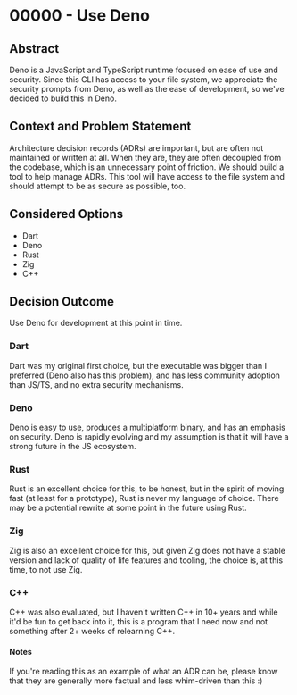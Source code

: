 # 00000 - Use Deno

## Abstract

Deno is a JavaScript and TypeScript runtime focused on ease of use and security. Since this CLI has access to your file system, we appreciate the security prompts from Deno, as well as the ease of development, so we've decided to build this in Deno.

## Context and Problem Statement

Architecture decision records (ADRs) are important, but are often not maintained or written at all. When they are, they are often decoupled from the codebase, which is an unnecessary point of friction. We should build a tool to help manage ADRs. This tool will have access to the file system and should attempt to be as secure as possible, too.

## Considered Options
- Dart
- Deno
- Rust
- Zig
- C++

## Decision Outcome

Use Deno for development at this point in time.

<!-- Add additional information here, comparison of options, research, etc -->

### Dart

Dart was my original first choice, but the executable was bigger than I preferred (Deno also has this problem), and has less community adoption than JS/TS, and no extra security mechanisms.

### Deno

Deno is easy to use, produces a multiplatform binary, and has an emphasis on security. Deno is rapidly evolving and my assumption is that it will have a strong future in the JS ecosystem.

### Rust

Rust is an excellent choice for this, to be honest, but in the spirit of moving fast (at least for a prototype), Rust is never my language of choice. There may be a potential rewrite at some point in the future using Rust.

### Zig

Zig is also an excellent choice for this, but given Zig does not have a stable version and lack of quality of life features and tooling, the choice is, at this time, to not use Zig.

### C++

C++ was also evaluated, but I haven't written C++ in 10+ years and while it'd be fun to get back into it, this is a program that I need now and not something after 2+ weeks of relearning C++.

#### Notes

If you're reading this as an example of what an ADR can be, please know that they are generally more factual and less whim-driven than this :)
